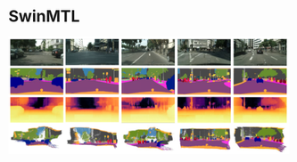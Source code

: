 # SwinMTL


![qualititative](https://github.com/PardisTaghavi/SwinMTL/blob/main/results/qualititativeResults.png)
